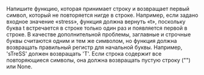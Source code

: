 Напишите функцию, которая принимает строку и возвращает первый символ, который не повторяется нигде в строке. Например, если задано входное значение «stress», функция должна вернуть «t», поскольку буква t встречается в строке только один раз и появляется первой в строке. В качестве дополнительной проблемы, заглавные и строчные буквы считаются одним и тем же символом, но функция должна возвращать правильный регистр для начальной буквы. Например, 'sTreSS' должен возвращать 'T'. Если строка содержит все повторяющиеся символы, она должна возвращать пустую строку ("") или None.